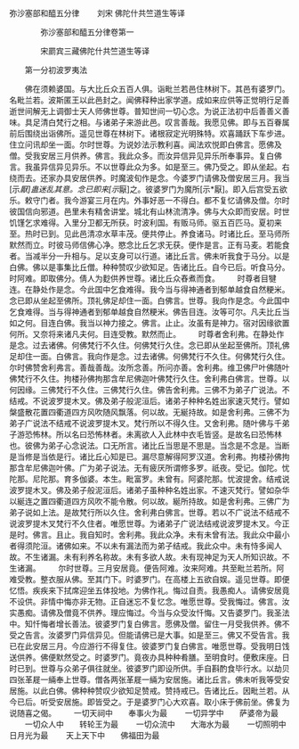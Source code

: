 <!-- { "loadSidebar": true } -->
  弥沙塞部和醯五分律
　　刘宋 佛陀什共竺道生等译




　　　　弥沙塞部和醯五分律卷第一

　　　　宋罽宾三藏佛陀什共竺道生等译

　　第一分初波罗夷法

　　佛在须赖婆国。与大比丘众五百人俱。诣毗兰若邑住林树下。其邑有婆罗门。名毗兰若。波斯匿王以此邑封之。闻佛释种出家学道。成如来应供等正觉明行足善逝世间解无上调御士天人师佛世尊。普知世间一切心念。为说正法初中后善善义善味。具足清白梵行之相。与诸弟子来游此邑。叹言善哉。我愿见佛。即与五百眷属前后围绕出诣佛所。遥见世尊在林树下。诸根寂定光明殊特。欢喜踊跃下车步进。住立问讯却坐一面。尔时世尊。为说妙法示教利喜。闻法欢悦即白佛言。愿佛及僧。受我安居三月供养。佛言。我此众多。而汝异信异见异乐所奉事异。复白佛言。我虽异信异见异乐。不以世尊此众为多。如是至三。佛乃受之。即从坐起。右绕而去。还家办具安居供养。时魔波旬作是念。今婆罗门请佛及僧安居三月。我当[示*厭]蛊迷乱其意。念已即来[示*厭]之。彼婆罗门为魔所[示*厭]。即入后宫受五欲乐。敕守门者。我今游宴三月在内。外事好恶一不得白。都不复忆请佛及僧。尔时彼国信向邪道。邑里未有精舍讲堂。城北有山林流清净。佛与大众即而安居。时世饥馑乞求难得。入里分卫都无所获。时波利国。有贩马师。驱五百匹马。夏初来至。热时已到。见此邑清凉水草丰茂。便共停止。养食诸马。时诸比丘。至马师所默然而立。时彼马师信佛心净。愍念比丘乞求无获。便作是言。正有马麦。若能食者。当减半分一升相与。足以支身可以行道。诸比丘言。佛未听我食于马分。以是白佛。佛以是事集比丘僧。种种赞叹少欲知足。告诸比丘。自今已后。听食马分。时阿难。即取佛分。倩人为麨供养世尊。诸比丘众舂煮而食。
　　时尊者目犍连。在静处作是念。今此国中乞食难得。我今当与得神通者到郁单越食自然粳米。念已即从坐起至佛所。顶礼佛足却住一面。白佛言。世尊。我向作是念。今此国中乞食难得。当与得神通者到郁单越食自然粳米。佛告目连。汝等可尔。凡夫比丘当如之何。目连白佛。我当以神力接之。佛言。止止。汝虽有是神力。宿对因缘欲置何所。又奈将来诸凡夫何。目连受教。默然而止。
　　时尊者舍利弗。在静处作是念。过去诸佛。何佛梵行不久住。何佛梵行久住。念已即从坐起至佛所。顶礼佛足却住一面。白佛言。我向作是念。过去诸佛。何佛梵行不久住。何佛梵行久住。尔时佛赞舍利弗言。善哉善哉。汝所念善。所问亦善。舍利弗。维卫佛尸叶佛随叶佛梵行不久住。拘楼孙佛拘那含牟尼佛迦叶佛梵行久住。舍利弗白佛言。世尊。以何因缘。三佛梵行不久住。三佛梵行久住。佛告舍利弗。三佛不为弟子广说法。不结戒。不说波罗提木叉。佛及弟子般泥洹后。诸弟子种种名姓出家速灭梵行。譬如槃盛散花置四衢道四方风吹随风飘落。何以故。无綖持故。如是舍利弗。三佛不为弟子广说法不结戒不说波罗提木叉。梵行所以不得久住。又舍利弗。随叶佛与千弟子游恐怖林。所以名曰恐怖林者。未离欲人入此林中衣毛皆竖。是故名曰恐怖林也。彼佛为弟子心念说法。口无所言。诸比丘当思是不思是。当念是不念是。当断是当修是当依是行。诸比丘心知是已。漏尽意解得阿罗汉道。舍利弗。拘楼孙佛拘那含牟尼佛迦叶佛。广为弟子说法。无有疲厌所谓修多罗。祇夜。受记。伽陀。忧陀那。尼陀那。育多伽婆。本生。毗富罗。未曾有。阿婆陀那。忧波提舍。结戒说波罗提木叉。佛及弟子般泥洹后。诸弟子虽种种名姓出家。不速灭梵行。譬如杂华以綖连之置四衢道四方风吹不能令散。何以故。綖所持故。如是舍利弗。三佛广为弟子说如上法。是故梵行所以久住。舍利弗白佛言。世尊。若以不广说法不结戒不说波罗提木叉梵行不久住者。唯愿世尊。为诸弟子广说法结戒说波罗提木叉。今正是时。佛言。且止。我自知时。舍利弗。我此众净。未有未曾有法。我此众中最小者得须陀洹。诸佛如来。不以未有漏法而为弟子结戒。我此众中。未有恃多闻人故。不生诸漏。未有利养名称故。未有多欲人故。未有现神足为天人所知识故。不生诸漏。
　　尔时世尊。三月安居竟。便告阿难。汝来阿难。共至毗兰若所。阿难受教。整衣服从佛。至其门下。时婆罗门。在高楼上五欲自娱。遥见世尊。即便忆悟。疾疾来下拭席迎坐五体投地。为佛作礼。悔过自责。我愚痴人。请佛安居竟不设供。非情中悔亦非无物。正自迷忘不复忆念。唯愿世尊。受我悔过。佛言。汝实愚痴。请佛及僧竟不供养。理应悔过。今当与众受汝忏悔。又告婆罗门。我圣法中。知忏悔者增长善法。彼婆罗门复白佛言。愿佛及僧。留住一月受我供养。佛不受之告言。汝婆罗门异信异见。但能请佛已是大事。如是至三。佛又不受告言。我已在此安居三月。今应游行不得复住。彼婆罗门复白佛言。唯愿世尊。受我明日饯送供养。佛便默然受之。时婆罗门。竟夜办具种种肴膳。至明食时。便敷床座。日时已到。世尊与众弟子俱往就坐。彼婆罗门即设所供。手自斟酌食毕行水。以劫贝四张革屣一緉奉上世尊。僧各两张革屣一緉为安居施。诸比丘言。佛未听我等受安居施。以此白佛。佛种种赞叹少欲知足赞戒。赞持戒已。告诸比丘。因毗兰若。从今已后。听受安居施。即皆受之。于是婆罗门心大欢喜。取小床于佛前坐。佛复为说随喜之偈。
　　一切天祠中　　奉事火为最
　　一切异学中　　萨婆帝为最
　　一切众人中　　转轮王为最
　　一切众流中　　大海水为最
　　一切照明中　　日月光为最
　　天上天下中　　佛福田为最

